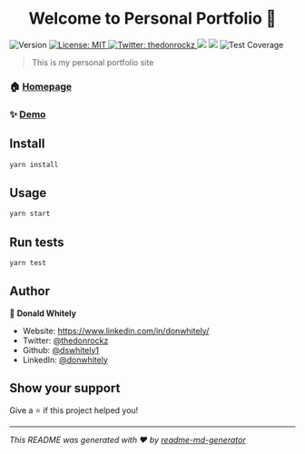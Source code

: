 <h1 align="center">Welcome to Personal Portfolio 👋</h1>
<p>
  <img alt="Version" src="https://img.shields.io/badge/version-0.1.0-blue.svg?cacheSeconds=2592000" />
  <a href="#" target="_blank">
    <img alt="License: MIT" src="https://img.shields.io/badge/License-MIT-yellow.svg" />
  </a>
  <a href="https://twitter.com/thedonrockz" target="_blank">
    <img alt="Twitter: thedonrockz" src="https://img.shields.io/twitter/follow/thedonrockz.svg?style=social" />
  </a>
  <a href="https://codeclimate.com/github/dswhitely1/portfolio-master/maintainability"><img src="https://api.codeclimate.com/v1/badges/e1bc7d8213bd89af6f14/maintainability" /></a>
  <a href="https://codeclimate.com/github/dswhitely1/portfolio-master/test_coverage"><img src="https://api.codeclimate.com/v1/badges/e1bc7d8213bd89af6f14/test_coverage" /></a>
  <img alt="Test Coverage" src="https://github.com/dswhitely1/portfolio-master/workflows/Test%20Coverage/badge.svg" />
</p>


> This is my personal portfolio site

### 🏠 [Homepage](https://www.donwhitely.com)

### ✨ [Demo](https://www.donwhitely.com)

## Install

```sh
yarn install
```

## Usage

```sh
yarn start
```

## Run tests

```sh
yarn test
```

## Author

👤 **Donald Whitely**

* Website: https://www.linkedin.com/in/donwhitely/
* Twitter: [@thedonrockz](https://twitter.com/thedonrockz)
* Github: [@dswhitely1](https://github.com/dswhitely1)
* LinkedIn: [@donwhitely](https://linkedin.com/in/donwhitely)

## Show your support

Give a ⭐️ if this project helped you!

***
_This README was generated with ❤️ by [readme-md-generator](https://github.com/kefranabg/readme-md-generator)_
